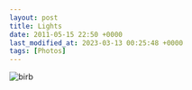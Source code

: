 ```yaml
---
layout: post
title: Lights
date: 2011-05-15 22:50 +0000
last_modified_at: 2023-03-13 00:25:48 +0000
tags: [Photos]
---
```


![birb](//i.chenna.me/photos/prod/2011-05-15_22_50_38.jpg)
